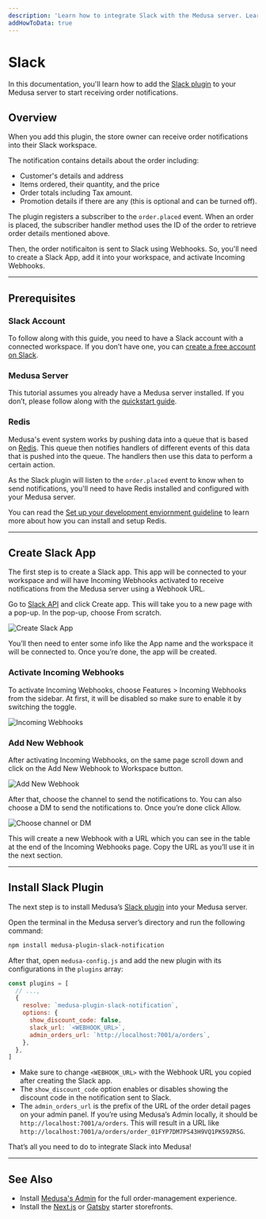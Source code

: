 ```yaml
---
description: 'Learn how to integrate Slack with the Medusa server. Learn how to create and configure a Slack app and install the Slack plugin on the Medusa server.'
addHowToData: true
---
```


# Slack

In this documentation, you'll learn how to add the [Slack plugin](https://github.com/medusajs/medusa/tree/master/packages/medusa-plugin-slack-notification) to your Medusa server to start receiving order notifications.

## Overview

When you add this plugin, the store owner can receive order notifications into their Slack workspace.

The notification contains details about the order including:

- Customer's details and address
- Items ordered, their quantity, and the price
- Order totals including Tax amount.
- Promotion details if there are any (this is optional and can be turned off).

The plugin registers a subscriber to the `order.placed` event. When an order is placed, the subscriber handler method uses the ID of the order to retrieve order details mentioned above.

Then, the order notificaiton is sent to Slack using Webhooks. So, you'll need to create a Slack App, add it into your workspace, and activate Incoming Webhooks.

---

## Prerequisites

### Slack Account

To follow along with this guide, you need to have a Slack account with a connected workspace. If you don’t have one, you can [create a free account on Slack](https://slack.com/).

### Medusa Server

This tutorial assumes you already have a Medusa server installed. If you don’t, please follow along with the [quickstart guide](../quickstart/quick-start.mdx).

### Redis

Medusa's event system works by pushing data into a queue that is based on [Redis](https://redis.io/). This queue then notifies handlers of different events of this data that is pushed into the queue. The handlers then use this data to perform a certain action.

As the Slack plugin will listen to the `order.placed` event to know when to send notifications, you'll need to have Redis installed and configured with your Medusa server.

You can read the [Set up your development enviornment guideline](../tutorial/0-set-up-your-development-environment.mdx#redis) to learn more about how you can install and setup Redis.

---

## Create Slack App

The first step is to create a Slack app. This app will be connected to your workspace and will have Incoming Webhooks activated to receive notifications from the Medusa server using a Webhook URL.

Go to [Slack API](https://api.slack.com/) and click Create app. This will take you to a new page with a pop-up. In the pop-up, choose From scratch.

![Create Slack App](https://res.cloudinary.com/dza7lstvk/image/upload/v1668000844/Medusa%20Docs/Slack/liVfwF8_ryzly3.png)

You’ll then need to enter some info like the App name and the workspace it will be connected to. Once you’re done, the app will be created.

### Activate Incoming Webhooks

To activate Incoming Webhooks, choose Features > Incoming Webhooks from the sidebar. At first, it will be disabled so make sure to enable it by switching the toggle.

![Incoming Webhooks](https://res.cloudinary.com/dza7lstvk/image/upload/v1668000856/Medusa%20Docs/Slack/5Y0nv4p_mugzkb.png)

### Add New Webhook

After activating Incoming Webhooks, on the same page scroll down and click on the Add New Webhook to Workspace button.

![Add New Webhook](https://res.cloudinary.com/dza7lstvk/image/upload/v1668000867/Medusa%20Docs/Slack/sejdIqH_wyqgs5.png)

After that, choose the channel to send the notifications to. You can also choose a DM to send the notifications to. Once you’re done click Allow.

![Choose channel or DM](https://res.cloudinary.com/dza7lstvk/image/upload/v1668000882/Medusa%20Docs/Slack/Zw3f5uF_hljfpr.png)

This will create a new Webhook with a URL which you can see in the table at the end of the Incoming Webhooks page. Copy the URL as you’ll use it in the next section.

---

## Install Slack Plugin

The next step is to install Medusa’s [Slack plugin](https://github.com/medusajs/medusa/tree/master/packages/medusa-plugin-slack-notification) into your Medusa server.

Open the terminal in the Medusa server’s directory and run the following command:

```bash npm2yarn
npm install medusa-plugin-slack-notification
```

After that, open `medusa-config.js` and add the new plugin with its configurations in the `plugins` array:

```jsx title=medusa-config.js
const plugins = [
  // ...,
  {
    resolve: `medusa-plugin-slack-notification`,
    options: {
      show_discount_code: false,
      slack_url: `<WEBHOOK_URL>`,
      admin_orders_url: `http://localhost:7001/a/orders`,
    },
  },
]
```

- Make sure to change `<WEBHOOK_URL>` with the Webhook URL you copied after creating the Slack app.
- The `show_discount_code` option enables or disables showing the discount code in the notification sent to Slack. 
- The `admin_orders_url` is the prefix of the URL of the order detail pages on your admin panel. If you’re using Medusa’s Admin locally, it should be `http://localhost:7001/a/orders`. This will result in a URL like `http://localhost:7001/a/orders/order_01FYP7DM7PS43H9VQ1PK59ZR5G`.

That’s all you need to do to integrate Slack into Medusa!

---

## See Also

- Install [Medusa's Admin](../admin/quickstart.mdx) for the full order-management experience.
- Install the [Next.js](../starters/nextjs-medusa-starter.mdx) or [Gatsby](../starters/gatsby-medusa-starter.mdx) starter storefronts.
